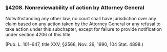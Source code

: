 ### §4208. Nonreviewability of action by Attorney General ###

Notwithstanding any other law, no court shall have jurisdiction over any claim based on any action taken by the Attorney General or any refusal to take action under this subchapter, except for failure to provide notification under section 4206 of this title.

(Pub. L. 101–647, title XXV, §2568, Nov. 29, 1990, 104 Stat. 4898.)
